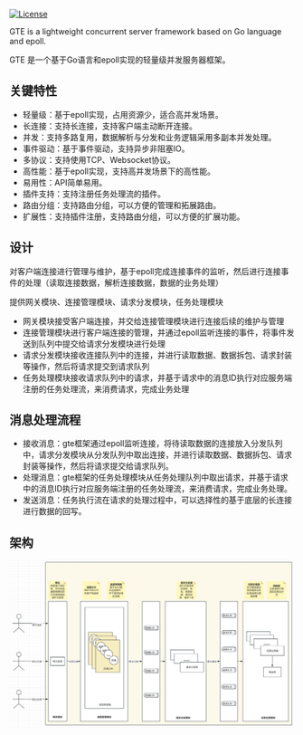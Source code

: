 [![License](https://img.shields.io/badge/License-MIT-black.svg)](LICENSE)

GTE is a lightweight concurrent server framework based on Go language and epoll.

GTE 是一个基于Go语言和epoll实现的轻量级并发服务器框架。

## 关键特性

- 轻量级：基于epoll实现，占用资源少，适合高并发场景。
- 长连接：支持长连接，支持客户端主动断开连接。
- 并发：支持多路复用，数据解析与分发和业务逻辑采用多副本并发处理。
- 事件驱动：基于事件驱动，支持异步非阻塞IO。
- 多协议：支持使用TCP、Websocket协议。
- 高性能：基于epoll实现，支持高并发场景下的高性能。
- 易用性：API简单易用。
- 插件支持：支持注册任务处理流的插件。
- 路由分组：支持路由分组，可以方便的管理和拓展路由。
- 扩展性：支持插件注册，支持路由分组，可以方便的扩展功能。

## 设计

对客户端连接进行管理与维护，基于epoll完成连接事件的监听，然后进行连接事件的处理（读取连接数据，解析连接数据，数据的业务处理）

提供网关模块、连接管理模块、请求分发模块，任务处理模块

- 网关模块接受客户端连接，并交给连接管理模块进行连接后续的维护与管理
- 连接管理模块进行客户端连接的管理，并通过epoll监听连接的事件，将事件发送到队列中提交给请求分发模块进行处理
- 请求分发模块接收连接队列中的连接，并进行读取数据、数据拆包、请求封装等操作，然后将请求提交到请求队列
- 任务处理模块接收请求队列中的请求，并基于请求中的消息ID执行对应服务端注册的任务处理流，来消费请求，完成业务处理

## 消息处理流程
- 接收消息：gte框架通过epoll监听连接，将待读取数据的连接放入分发队列中，请求分发模块从分发队列中取出连接，并进行读取数据、数据拆包、请求封装等操作，然后将请求提交给请求队列。
- 处理消息：gte框架的任务处理模块从任务处理队列中取出请求，并基于请求中的消息ID执行对应服务端注册的任务处理流，来消费请求，完成业务处理。
- 发送消息：任务执行流在请求的处理过程中，可以选择性的基于底层的长连接进行数据的回写。

## 架构

![arch](/docs/gte_arch.png)

